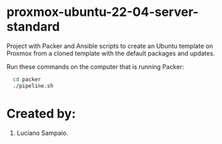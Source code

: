 # proxmox-ubuntu-22-04-server-standard
Project with Packer and Ansible scripts to create an Ubuntu template on Proxmox from a cloned template with the default packages and updates.

Run these commands on the computer that is running Packer:

```bash
  cd packer
  ./pipeline.sh
```

# Created by: 

1. Luciano Sampaio.
